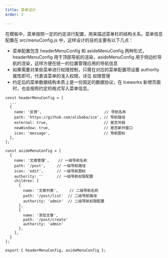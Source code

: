 ```yaml
---
title: 菜单设计
order: 3

---
```


在模板中，菜单按照一定的约定进行配置，用来描述菜单栏的结构关系。菜单信息配置在 src/menuConfig.js 中，这样设计的目的主要有以下几点：

- 菜单配置包含 headerMenuConfig 和 asideMenuConfig 两种形式，headerMenuConfig 用于顶部导航的渲染，asideMenuConfig 用于侧边栏导航的渲染，这样方便在统一的位置管理应用的导航信息
- 如果需要对某些菜单进行权限控制，只需在对应的菜单配置项设置 authority 属性即可，代表该菜单的准入权限，详见 权限管理
- 约定后的菜单数据结构本质上是一份固定的数据协议，在 Iceworks 新增页面时，也会按照约定的格式写入菜单信息。

```
const headerMenuConfig = [
  ...
  {
    name: '反馈',                            // 导航名称
    path: 'https://github.com/alibaba/ice', // 导航路径
    external: true,                         // 是否外链
    newWindow: true,                        // 是否新开窗口
    icon: 'message',                        // 导航图标
  },
];

const asideMenuConfig = [
  {
    name: '文章管理',    // 一级导航名称
    path: '/post',     // 一级导航路径
    icon: 'edit',      // 一级导航图标
    authority: ''      // 一级导航权限配置
    children: [
      {
        name: '文章列表',     // 二级导航名称
        path: '/post/list'  // 二级导航路径
        authority: 'admin'  // 二级导航权限配置
      },
      {
        name: '添加文章',
        path: '/post/create'
        authority: 'admin'
      },
    ],
  }
];

export { headerMenuConfig, asideMenuConfig };
```
